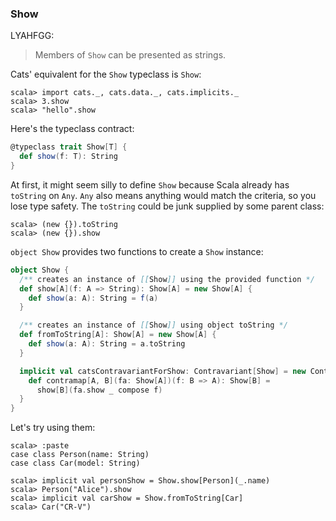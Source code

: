 
### Show

LYAHFGG:

> Members of `Show` can be presented as strings.

Cats' equivalent for the `Show` typeclass is `Show`:

```console:new
scala> import cats._, cats.data._, cats.implicits._
scala> 3.show
scala> "hello".show
```

Here's the typeclass contract:

```scala
@typeclass trait Show[T] {
  def show(f: T): String
}
```

At first, it might seem silly to define `Show` because Scala
already has `toString` on `Any`.
`Any` also means anything would match the criteria, so you lose type safety.
The `toString` could be junk supplied by some parent class:

```console:error
scala> (new {}).toString
scala> (new {}).show
```

`object Show` provides two functions to create a `Show` instance:

```scala
object Show {
  /** creates an instance of [[Show]] using the provided function */
  def show[A](f: A => String): Show[A] = new Show[A] {
    def show(a: A): String = f(a)
  }

  /** creates an instance of [[Show]] using object toString */
  def fromToString[A]: Show[A] = new Show[A] {
    def show(a: A): String = a.toString
  }

  implicit val catsContravariantForShow: Contravariant[Show] = new Contravariant[Show] {
    def contramap[A, B](fa: Show[A])(f: B => A): Show[B] =
      show[B](fa.show _ compose f)
  }
}
```

Let's try using them:

```console
scala> :paste
case class Person(name: String)
case class Car(model: String)

scala> implicit val personShow = Show.show[Person](_.name)
scala> Person("Alice").show
scala> implicit val carShow = Show.fromToString[Car]
scala> Car("CR-V")
```
